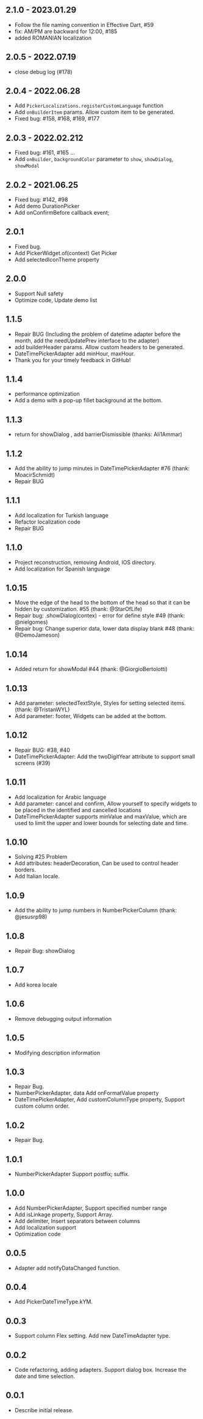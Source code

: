 ## 2.1.0 - 2023.01.29

* Follow the file naming convention in Effective Dart, #59
* fix: AM/PM are backward for 12:00, #185
* added ROMANIAN localization

## 2.0.5 - 2022.07.19

* close debug log (#178)

## 2.0.4 - 2022.06.28

* Add `PickerLocalizations.registerCustomLanguage` function
* Add `onBuilderItem` params. Allow custom item to be generated.
* Fixed bug: #158, #168, #169, #177

## 2.0.3 - 2022.02.212

* Fixed bug: #161, #165 ...
* Add `onBuilder`, `backgroundColor` parameter to `show`, `showDialog`, `showModal`

## 2.0.2 - 2021.06.25

* Fixed bug: #142, #98
* Add demo DurationPicker
* Add onConfirmBefore callback event;

## 2.0.1
* Fixed bug.
* Add PickerWidget.of(context) Get Picker
* Add selectedIconTheme property

## 2.0.0
* Support Null safety
* Optimize code, Update demo list

## 1.1.5
* Repair BUG (Including the problem of datetime adapter before the month, add the needUpdatePrev interface to the adapter)
* add builderHeader params. Allow custom headers to be generated.
* DateTimePickerAdapter add minHour, maxHour.
* Thank you for your timely feedback in GitHub!

## 1.1.4
* performance optimization
* Add a demo with a pop-up fillet background at the bottom.

## 1.1.3
* return for showDialog , add barrierDismissible (thanks: Ali1Ammar)

## 1.1.2
* Add the ability to jump minutes in DateTimePickerAdapter #76 (thank: MoacirSchmidt)
* Repair BUG

## 1.1.1
* Add localization for Turkish language
* Refactor localization code
* Repair BUG

## 1.1.0

* Project reconstruction, removing Android, IOS directory. 
* Add localization for Spanish language

## 1.0.15

* Move the edge of the head to the bottom of the head so that it can be hidden by customization. #55 (thank: @StarOfLife)
* Repair bug: .showDialog(contex) - error for define style #49 (thank: @nielgomes)
* Repair bug: Change superior data, lower data display blank #48 (thank: @DemoJameson)

## 1.0.14

* Added return for showModal #44 (thank: @GiorgioBertolotti)

## 1.0.13

* Add parameter: selectedTextStyle, Styles for setting selected items. (thank: @TristanWYL)
* Add parameter: footer, Widgets can be added at the bottom.

## 1.0.12

* Repair BUG: #38, #40
* DateTimePickerAdapter: Add the twoDigitYear attribute to support small screens (#39)

## 1.0.11

* Add localization for Arabic language
* Add parameter: cancel and confirm,  Allow yourself to specify widgets to be placed in the identified and cancelled locations
* DateTimePickerAdapter supports minValue and maxValue, which are used to limit the upper and lower bounds for selecting date and time.

## 1.0.10

* Solving #25 Problem  
* Add attributes: headerDecoration, Can be used to control header borders.
* Add Italian locale.

## 1.0.9

* Add the ability to jump numbers in NumberPickerColumn (thank: @jesusrp98)

## 1.0.8

* Repair Bug: showDialog

## 1.0.7

* Add korea locale

## 1.0.6

* Remove debugging output information

## 1.0.5

* Modifying description information

## 1.0.3

* Repair Bug.
* NumberPickerAdapter, data Add onFormatValue property
* DateTimePickerAdapter, Add customColumnType property, Support custom column order.

## 1.0.2

* Repair Bug.

## 1.0.1

* NumberPickerAdapter Support postfix; suffix.

## 1.0.0

* Add NumberPickerAdapter, Support specified number range
* Add isLinkage property, Support Array.
* Add delimiter, Insert separators between columns
* Add localization support
* Optimization code

## 0.0.5

* Adapter add notifyDataChanged function.

## 0.0.4

*  Add PickerDateTimeType.kYM.

## 0.0.3

* Support column Flex setting. Add new DateTimeAdapter type.

## 0.0.2

* Code refactoring, adding adapters. Support dialog box. Increase the date and time selection.


## 0.0.1

* Describe initial release.
